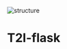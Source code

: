![structure](https://user-images.githubusercontent.com/59080542/132015580-da93fa05-a5d6-4348-b33c-96848fb512cf.PNG)
# T2I-flask
